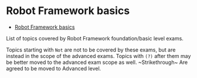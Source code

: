 # Robot Framework basics

- [Robot Framework basics](#robot-framework-basics)

List of topics covered by Robot Framework foundation/basic level exams.

Topics starting with `Not` are not to be covered by these exams, but are
instead in the scope of the advanced exams. Topics with `(?)` after them
may be better moved to the advanced exam scope as well. ~Strikethrough~ Are agreed
to be moved to Advanced level.
